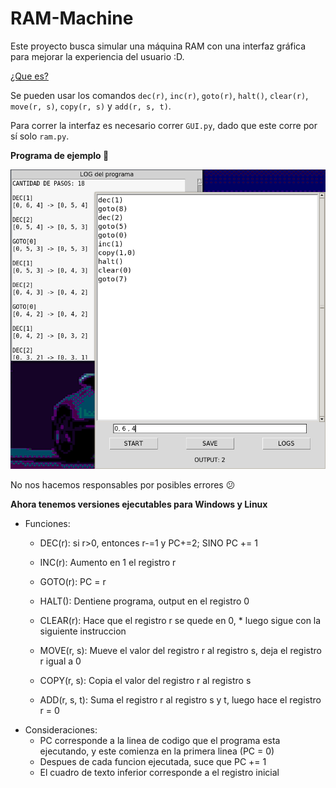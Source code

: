 # RAM-Machine
Este proyecto busca simular una máquina RAM con una interfaz gráfica para mejorar la experiencia del usuario :D.
>
[¿Que es?](https://en.wikipedia.org/wiki/Random-access_machine)
>
Se pueden usar los comandos ```dec(r)```, ```inc(r)```, ```goto(r)```, ```halt()```, ```clear(r)```, ```move(r, s)```, ```copy(r, s)``` y ```add(r, s, t)```. 
>
Para correr la interfaz es necesario correr ```GUI.py```, dado que este corre por sí solo ```ram.py```.
>
**Programa de ejemplo :eggplant:**
>
![alt text](https://github.com/v4rgas/RAM-Machine/blob/main/example/example1.png?raw=true)
>
No nos hacemos responsables por posibles errores :confused:

**Ahora tenemos versiones ejecutables para Windows y Linux**


* Funciones:

    * DEC(r): si r>0, entonces r-=1 y PC+=2; SINO PC += 1
    * INC(r): Aumento en 1 el registro r
    * GOTO(r): PC = r
    * HALT(): Dentiene programa, output en el registro 0
    * CLEAR(r): Hace que el registro r se quede en 0, * luego sigue con la siguiente instruccion
    * MOVE(r, s): Mueve el valor del registro r al registro s, deja el registro r igual a 0

    * COPY(r, s): Copia el valor del registro r al registro s

    * ADD(r, s, t): Suma el registro r al registro s y t, luego hace el registro r = 0 
>
* Consideraciones:
    * PC corresponde a la linea de codigo que el programa esta ejecutando, y este comienza en la primera linea (PC = 0)
    * Despues de cada funcion ejecutada, suce que PC += 1
    * El cuadro de texto inferior corresponde a el registro inicial
